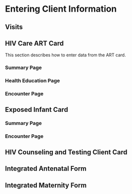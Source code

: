 # Entering Client Information
## Visits
## HIV Care ART Card 
This section describes how to enter data from the ART card.
### Summary Page
### Health Education Page
### Encounter Page 
## Exposed Infant Card
### Summary Page
### Encounter Page
## HIV Counseling and Testing Client Card
## Integrated Antenatal Form
## Integrated Maternity Form 

